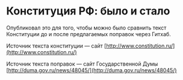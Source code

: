 # Конституция РФ: было и стало #

Опубликовал это для того, чтобы можно было сравнить текст Конституции до и после предлагаемых поправок через Гитхаб.

Источник текста конституции — сайт [http://www.constitution.ru/](http://www.constitution.ru/)

Источник текста поправок — сайт Государственной Думы [http://duma.gov.ru/news/48045/](http://duma.gov.ru/news/48045/)